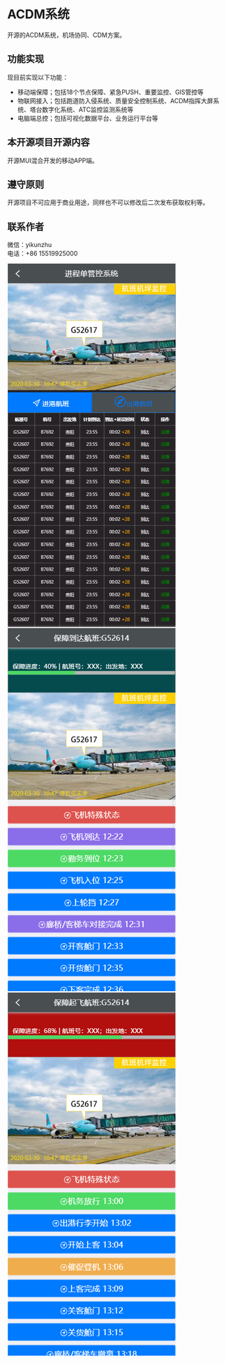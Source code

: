 # ACDM系统
  开源的ACDM系统，机场协同、CDM方案。  
## 功能实现
  现目前实现以下功能：  
  * 移动端保障；包括18个节点保障、紧急PUSH、重要监控、GIS管控等  
  * 物联网接入；包括跑道防入侵系统、质量安全控制系统、ACDM指挥大屏系统、塔台数字化系统、ATC监控监测系统等  
  * 电脑端总控；包括可视化数据平台、业务运行平台等
 
## 本开源项目开源内容  
   开源MUI混合开发的移动APP端。 
## 遵守原则
   开源项目不可应用于商业用途，同样也不可以修改后二次发布获取权利等。
## 联系作者
   微信：yikunzhu  
   电话：+86 15519925000
      
  ![APP移动端1](https://raw.githubusercontent.com/yikingchu/acdm/master/rc/example/1.png)
  ![APP移动端2](https://raw.githubusercontent.com/yikingchu/acdm/master/rc/example/2.png)
  ![APP移动端3](https://raw.githubusercontent.com/yikingchu/acdm/master/rc/example/3.png)
